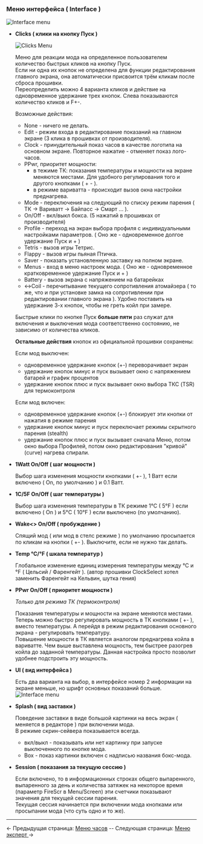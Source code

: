 ### Меню интерфейса ( Interface )

![Interface menu](https://i.imgur.com/14agxtw.png)

  * __Clicks ( клики на кнопку Пуск )__
  
    ![Clicks Menu](https://i.imgur.com/M41LXQj.png)
        
    Меню для реакции мода на определенное пользователем количество быстрых кликов на кнопку Пуск.  
    Если ни одна их кнопок не определена для функции редактирования главного экрана, она автоматически присвоится трём кликам после сброса прошивки.  
    Переопределить можно 4 варианта кликов и действие на одновременное удержание трех кнопок. Слева показываются количество кликов и F+-.
 
    Возможные действия:
    
    * None - ничего не делать.
    * Edit - режим входа в редактирование показаний на главном экране (3 клика в прошивках от производителя).
    * Clock - принудительный показ часов в качестве логотипа на основном экране. Повторное нажатие - отменяет показ лого-часов.
    * PPwr, приоритет мощности:
         - в тежиме ТК: показания температуры и мощности на экране меняются местами. Для удобного регулирования того и другого кнопками ( + - ).
         - в режиме вариватта - происходит вызов окна настройки преднагрева.
    * Mode - переключения на следующий по списку режим парения ( ТК -> Вариватт -> Байпасс -> Смарт ... ).
    * On/Off - вкл/выкл бокса. (5 нажатий в прошивках от производителя)
    * Profile - переход на экран выбора профиля с индивидуальными настройками параметров. ( Оно же - одновременное долгое удержание Пуск и + )
    * Tetris - вызов игры Тетрис.
    * Flappy - вызов игры пьяная Птичка.
    * Saver - показать установленную заставку на полном экране.
    * Menus - вход в меню настроек мода. ( Оно же - одновременное кратковременное удержание Пуск и + )
    * Battery - вызов экрана с напряжением на батарейках
    * ↔Coil - перечитывание текущего сопротивления атомайзера ( то же, что и при установке замка на сопротивлении при редактировании главного экрана ). Удобно поставить на удержание 3-х кнопок, чтобы не греть койл при замере.

	Быстрые клики по кнопке Пуск **больше пяти** раз служат для включения и выключения мода соответственно состоянию, не зависимо от количества кликов.  
    
    **Остальные действия** кнопок из официальной прошивки сохранены:  
    
    Если мод выключен:
    * одновременное удержание кнопок (+-) переворачивает экран
    * удержание кнопок минус и пуск вызывает окно с напряжением батарей и график процентов
    * удержание кнопок плюс и пуск вызывает окно выбора ТКС (TSR) для термоконтроля  

	Если мод включен:  
    * одновременное удержание кнопок (+-) блокирует эти кнопки от нажатия в режиме парения
    * удержание кнопок минус и пуск переключает режимы скрытного парения (stealth)
    * удержание кнопок плюс и пуск вызывает сначала Меню, потом окно выбора Профилей, потом окно редактирования "кривой" (curve) нагрева спирали.

 * __1Watt On/Off ( шаг мощности )__

    Выбор шага изменения мощности кнопками ( +- ), 1 Ватт если включено ( On, по умолчанию ) и 0.1 Ватт.

  * __1C/5F On/Off ( шаг температуры )__
  
    Выбор шага изменения температуры в ТК режиме 1°C ( 5°F ) если включено ( On ) и 5°C ( 10°F ) если выключено (по умолчанию).

  * __Wake<> On/Off ( пробуждение )__

    Спящий мод ( или мод в стелс режиме ) по умолчанию просыпается по кликам на кнопки ( +- ). Выключите, если не нужно так делать.

  * __Temp °C/°F ( шкала температур )__

    Глобальное изменение единиц измерения температуры между °C и °F ( Цельсий / Фаренгейт ). (автор прошивки ClockSelect хотел заменить Фаренгейт на Кельвин, шутка гения)

  * __PPwr On/Off ( приоритет мощности )__
  
  	*Только для режима ТК (термоконтроля)*  
  
	Показания температуры и мощности на экране меняются местами. Теперь можно быстро регулировать мощность в ТК кнопками ( +- ), вместо температуры. А перейдя в режим редактирования основного экрана - регулировать температуру.  
    Повышение мощности в ТК является аналогом преднагрева койла в вариватте. Чем выше выставлена мощность, тем быстрее разогрев койла до заданной температуры. Данная настройка просто позволит удобнее подстроить эту мощность.
    
  * __UI ( вид интерфейса )__
  
	Есть два варианта на выбор, в интерфейсе номер 2 информации на экране меньше, но шрифт основных показаний больше.  
    ![Interface menu](https://i.imgur.com/YyZ6nkF.png)
    
  * __Splash ( вид заставки )__
  
	Поведение заставки в виде большой картинки на весь экран ( меняется в редакторе ) при включении мода.  
    В режиме скрин-сейвера показывается всегда.
    - вкл/выкл - показывать или нет картинку при запуске выключенного по кнопке мода. 
    - Box - показ картинки включен с надписью названия бокс-мода. 
   
  * __Session ( показания за текущую сессию )__
  
	Если включено, то в информационных строках общего выпаренного, выпаренного за день и количества затяжек на некоторое время (параметр FireScr в Menu/Screen) эти счетчики показывают значения для текущей сессии парения.  
Текущая сессия начинается при включении мода кнопками или просыпании мода (что суть одно и то же).    


    
-----

← Предыдущая страница: [Меню часов](clock_ru.md) --  Следующая страница: [Меню эксперт ](expert_ru.md)→
